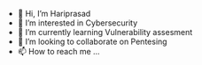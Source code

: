 - 👋 Hi, I’m Hariprasad
- 👀 I’m interested in Cybersecurity
- 🌱 I’m currently learning Vulnerability assesment
- 💞️ I’m looking to collaborate on Pentesing
- 📫 How to reach me ...

<!---
Harisan0419/Harisan0419 is a ✨ special ✨ repository because its `README.md` (this file) appears on your GitHub profile.
You can click the Preview link to take a look at your changes.
--->
